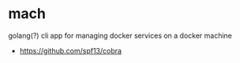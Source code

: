 # mach
golang(?) cli app for managing docker services on a docker machine

* https://github.com/spf13/cobra   